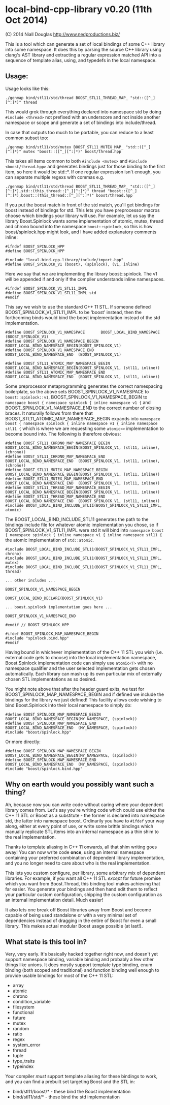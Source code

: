 # local-bind-cpp-library v0.20 (11th Oct 2014)

(C) 2014 Niall Douglas http://www.nedproductions.biz/

This is a tool which can generate a set of local bindings of some C++ library into some namespace. It does this
by parsing the source C++ library using clang's AST library and extracting a regular expression matched API into
a sequence of template alias, using, and typedefs in the local namespace.

## Usage:

Usage looks like this:

    ./genmap bind/stl11/std/thread BOOST_STL11_THREAD_MAP_ "std::([^_][^:]*)" thread

This would grok through everything declared into namespace std by doing `#include <thread>` not prefixed with an
underscore and not inside another namespace or scope and generate a set of bindings into include/thread.

In case that outputs too much to be portable, you can reduce to a least common subset too:

    ./genmap bind/stl11/std/mutex BOOST_STL11_MUTEX_MAP_ "std::([^_][^:]*)" mutex "boost::([^_][^:]*)" boost/thread.hpp

This takes all items common to both `#include <mutex>` and `#include <boost/thread.hpp>` and generates
bindings just for those binding to the first item, so here it would be std::*. If one regular expression isn't
enough, you can separate multiple regexs with commas e.g.

    ./genmap bind/stl11/std/thread BOOST_STL11_THREAD_MAP_ "std::([^_][^:]*),std::(this_thread::[^_][^:]*)" thread "boost::([^_][^:]*),boost::(this_thread::[^_][^:]*)" boost/thread.hpp

If you put the boost match in front of the std match, you'll get bindings for boost instead of bindings for std.
This lets you have preprocessor macros choose which bindings your library will use. For example, let us say the
library Boost.Spinlock wants some implementation of atomic, mutex, thread and chrono bound into the namespace
`boost::spinlock`, so this is how boost/spinlock.hpp might look, and I have added explanatory comments inline:

    #ifndef BOOST_SPINLOCK_HPP
    #define BOOST_SPINLOCK_HPP

    #include "local-bind-cpp-library/include/import.hpp"
    #define BOOST_SPINLOCK_V1 (boost), (spinlock), (v1, inline)
    
Here we say that we are implementing the library boost::spinlock. The v1 will be appended if and only if the
compiler understands inline namespaces.

    #ifndef BOOST_SPINLOCK_V1_STL11_IMPL
    #define BOOST_SPINLOCK_V1_STL11_IMPL std
    #endif

This say we wish to use the standard C++ 11 STL. If someone defined BOOST_SPINLOCK_V1_STL11_IMPL to be 'boost'
instead, then the forthcoming binds would bind the boost implementation instead of the std implementation.
    
    #define BOOST_SPINLOCK_V1_NAMESPACE       BOOST_LOCAL_BIND_NAMESPACE      (BOOST_SPINLOCK_V1)
    #define BOOST_SPINLOCK_V1_NAMESPACE_BEGIN BOOST_LOCAL_BIND_NAMESPACE_BEGIN(BOOST_SPINLOCK_V1)
    #define BOOST_SPINLOCK_V1_NAMESPACE_END   BOOST_LOCAL_BIND_NAMESPACE_END  (BOOST_SPINLOCK_V1)

    #define BOOST_STL11_ATOMIC_MAP_NAMESPACE_BEGIN        BOOST_LOCAL_BIND_NAMESPACE_BEGIN(BOOST_SPINLOCK_V1, (stl11, inline))
    #define BOOST_STL11_ATOMIC_MAP_NAMESPACE_END          BOOST_LOCAL_BIND_NAMESPACE_END  (BOOST_SPINLOCK_V1, (stl11, inline))

Some preprocessor metaprogramming generates the correct namespacing boilerplate, so the above sets
BOOST_SPINLOCK_V1_NAMESPACE to `boost::spinlock::v1`, BOOST_SPINLOCK_V1_NAMESPACE_BEGIN to
`namespace boost { namespace spinlock { inline namespace v1 {` and BOOST_SPINLOCK_V1_NAMESPACE_END to the
correct number of closing braces. It naturally follows from there that BOOST_STL11_ATOMIC_MAP_NAMESPACE_BEGIN
expands into `namespace boost { namespace spinlock { inline namespace v1 { inline namespace stl11 {` which is
where we are requesting some `atomic<>` implementation to become bound into. The following is therefore obvious:
    
    #define BOOST_STL11_CHRONO_MAP_NAMESPACE_BEGIN        BOOST_LOCAL_BIND_NAMESPACE_BEGIN(BOOST_SPINLOCK_V1, (stl11, inline), (chrono))
    #define BOOST_STL11_CHRONO_MAP_NAMESPACE_END          BOOST_LOCAL_BIND_NAMESPACE_END  (BOOST_SPINLOCK_V1, (stl11, inline), (chrono))
    #define BOOST_STL11_MUTEX_MAP_NAMESPACE_BEGIN         BOOST_LOCAL_BIND_NAMESPACE_BEGIN(BOOST_SPINLOCK_V1, (stl11, inline))
    #define BOOST_STL11_MUTEX_MAP_NAMESPACE_END           BOOST_LOCAL_BIND_NAMESPACE_END  (BOOST_SPINLOCK_V1, (stl11, inline))
    #define BOOST_STL11_THREAD_MAP_NAMESPACE_BEGIN        BOOST_LOCAL_BIND_NAMESPACE_BEGIN(BOOST_SPINLOCK_V1, (stl11, inline))
    #define BOOST_STL11_THREAD_MAP_NAMESPACE_END          BOOST_LOCAL_BIND_NAMESPACE_END  (BOOST_SPINLOCK_V1, (stl11, inline))
    #include BOOST_LOCAL_BIND_INCLUDE_STL11(BOOST_SPINLOCK_V1_STL11_IMPL, atomic)

The BOOST_LOCAL_BIND_INCLUDE_STL11 generates the path to the bindings include file for whatever atomic
implementation you chose, so if BOOST_SPINLOCK_V1_STL11_IMPL were std it will bind into
`namespace boost { namespace spinlock { inline namespace v1 { inline namespace stl11 {` the atomic
implementation of `std::atomic`.

    #include BOOST_LOCAL_BIND_INCLUDE_STL11(BOOST_SPINLOCK_V1_STL11_IMPL, chrono)
    #include BOOST_LOCAL_BIND_INCLUDE_STL11(BOOST_SPINLOCK_V1_STL11_IMPL, mutex)
    #include BOOST_LOCAL_BIND_INCLUDE_STL11(BOOST_SPINLOCK_V1_STL11_IMPL, thread)
    
    ... other includes ...
    
    BOOST_SPINLOCK_V1_NAMESPACE_BEGIN
    
    BOOST_LOCAL_BIND_DECLARE(BOOST_SPINLOCK_V1)
    
    ... boost.spinlock implementation goes here ...
    
    BOOST_SPINLOCK_V1_NAMESPACE_END
    
    #endif // BOOST_SPINLOCK_HPP
    
    #ifdef BOOST_SPINLOCK_MAP_NAMESPACE_BEGIN
    #include "spinlock.bind.hpp"
    #endif

Having bound in whichever implementation of the C++ 11 STL you wish (i.e. external code gets to choose)
into the local implementation namespace, Boost.Spinlock implementation code can simply use `atomic<T>`
with no namespace qualifier and the user selected implementation gets chosen automatically. Each library
can mash up its own particular mix of externally chosen STL implementations as so desired.

You might note above that after the header guard exits, we test for BOOST_SPINLOCK_MAP_NAMESPACE_BEGIN
and if defined we include the bindings for the library we just defined! This facility allows code wishing
to bind Boost.Spinlock into their local namespace to simply do:

    #define BOOST_SPINLOCK_MAP_NAMESPACE_BEGIN        BOOST_LOCAL_BIND_NAMESPACE_BEGIN(MY_NAMESPACE, (spinlock))
    #define BOOST_SPINLOCK_MAP_NAMESPACE_END          BOOST_LOCAL_BIND_NAMESPACE_END  (MY_NAMESPACE, (spinlock))
    #include "boost/spinlock.hpp"
    
Or more directly:

    #define BOOST_SPINLOCK_MAP_NAMESPACE_BEGIN        BOOST_LOCAL_BIND_NAMESPACE_BEGIN(MY_NAMESPACE, (spinlock))
    #define BOOST_SPINLOCK_MAP_NAMESPACE_END          BOOST_LOCAL_BIND_NAMESPACE_END  (MY_NAMESPACE, (spinlock))
    #include "boost/spinlock.bind.hpp"


##  Why on earth would you possibly want such a thing?

Ah, because now you can write code without caring where your dependent library comes from. Let's say you're
writing code which could use either the C++ 11 STL or Boost as a substitute - the former is declared into namespace
std, the latter into namespace boost. Ordinarily you have to `#ifdef` your way along, either at every point
of use, or write some brittle bindings which manually replicate STL items into an internal namespace as a thin
shim to the real implementation.

Thanks to template aliasing in C++ 11 onwards, all that shim
writing goes away! You can now write code **once**, using an internal namespace containing your preferred combination
of dependent library implementation, and you no longer need to care about who is the real implementation.

This lets you custom configure, per library, some arbitrary mix of dependent libraries. For example, if you want
all C++ 11 STL *except* for future<T> promise<T> which you want from Boost.Thread, this binding tool makes
achieving that far easier. You generate your bindings and then hand edit them to reflect your particular
custom configuration, shipping the custom configuration as an internal implementation detail. Much easier!

It also lets one break off Boost libraries away from Boost and become capable of being used standalone or
with a very minimal set of dependencies instead of dragging in the entire of Boost for even a small library.
This makes actual modular Boost usage possible (at last!).


## What state is this tool in?

Very, very early. It's basically hacked together right now, and doesn't yet support namespace binding, variable
binding and probably a few other things like unions. It does mostly support template type binding, enum binding
(both scoped and traditional) and function binding well enough to provide usable bindings for most of the C++ 11 STL:

* array
* atomic
* chrono
* condition_variable
* filesystem
* functional
* future
* mutex
* random
* ratio
* regex
* system_error
* thread
* tuple
* type_traits
* typeindex

Your compiler *must* support template aliasing for these bindings to work, and you can find a prebuilt set
targeting Boost and the STL in:

* bind/stl11/boost/* - these bind the Boost implementation
* bind/stl11/std/* - these bind the std implementation
